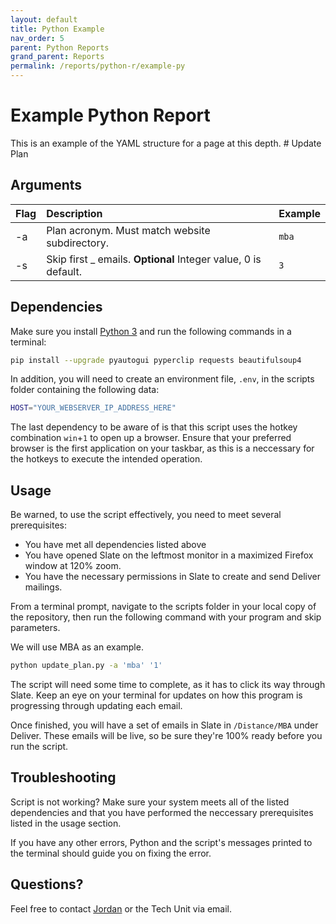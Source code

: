 ```yaml
---
layout: default
title: Python Example
nav_order: 5
parent: Python Reports
grand_parent: Reports
permalink: /reports/python-r/example-py
---
```


# Example Python Report
This is an example of the YAML structure for a page at this depth. # Update Plan

## Arguments

| Flag | Description                                                    | Example |
| :--- | :------------------------------------------------------------- | :------ |
| -a   | Plan acronym. Must match website subdirectory.                 | `mba`   |
| -s   | Skip first _ emails. **Optional** Integer value, 0 is default. | `3`     |


## Dependencies
Make sure you install [Python 3](https://www.python.org/downloads/) and run the following commands in a terminal:

```bash
pip install --upgrade pyautogui pyperclip requests beautifulsoup4
```

In addition, you will need to create an environment file, `.env`, in the scripts folder containing the following data:

```bash
HOST="YOUR_WEBSERVER_IP_ADDRESS_HERE"
```

The last dependency to be aware of is that this script uses the hotkey combination `win`+`1` to open up a browser. Ensure that your preferred browser is the first application on your taskbar, as this is a neccessary for the hotkeys to execute the intended operation.

## Usage
Be warned, to use the script effectively, you need to meet several prerequisites:

* You have met all dependencies listed above
* You have opened Slate on the leftmost monitor in a maximized Firefox window at 120% zoom.
* You have the necessary permissions in Slate to create and send Deliver mailings.

From a terminal prompt, navigate to the scripts folder in your local copy of the repository, then run the following command with your program and skip parameters.

We will use MBA as an example.

```bash
python update_plan.py -a 'mba' '1'
```

The script will need some time to complete, as it has to click its way through Slate. Keep an eye on your terminal for updates on how this program is progressing through updating each email.  

Once finished, you will have a set of emails in Slate in `/Distance/MBA` under Deliver. These emails will be live, so be sure they're 100% ready before you run the script.

## Troubleshooting
Script is not working? Make sure your system meets all of the listed dependencies and that you have performed the neccessary prerequisites listed in the usage section.

If you have any other errors, Python and the script's messages printed to the terminal should guide you on fixing the error. 

## Questions?
Feel free to contact [Jordan](mailto:jordan.scruggs@msstate.edu) or the Tech Unit via email.